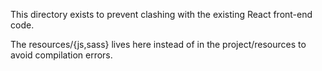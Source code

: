 This directory exists to prevent clashing with the existing React front-end
code.

The resources/{js,sass} lives here instead of in the project/resources to avoid
compilation errors.
